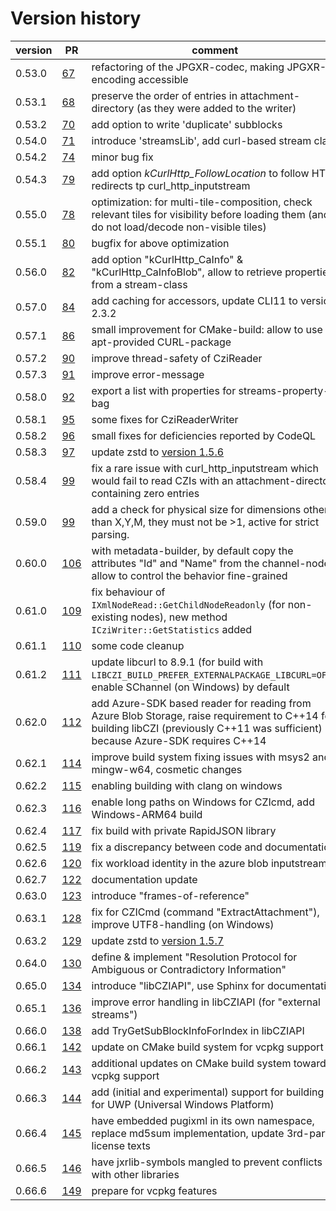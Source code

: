 Version history
============

 version            |  PR                                                  | comment
 ------------------ | ---------------------------------------------------- | ---------------------------------------------------
 0.53.0             | [67](https://github.com/ZEISS/libczi/pull/67)        | refactoring of the JPGXR-codec, making JPGXR-encoding accessible
 0.53.1             | [68](https://github.com/ZEISS/libczi/pull/68)        | preserve the order of entries in attachment-directory (as they were added to the writer)
 0.53.2             | [70](https://github.com/ZEISS/libczi/pull/70)        | add option to write 'duplicate' subblocks
 0.54.0             | [71](https://github.com/ZEISS/libczi/pull/71)        | introduce 'streamsLib', add curl-based stream class
 0.54.2             | [74](https://github.com/ZEISS/libczi/pull/74)        | minor bug fix
 0.54.3             | [79](https://github.com/ZEISS/libczi/pull/79)        | add option _kCurlHttp_FollowLocation_ to follow HTTP redirects tp curl_http_inputstream
 0.55.0             | [78](https://github.com/ZEISS/libczi/pull/78)        | optimization: for multi-tile-composition, check relevant tiles for visibility before loading them (and do not load/decode non-visible tiles)
 0.55.1             | [80](https://github.com/ZEISS/libczi/pull/80)        | bugfix for above optimization
 0.56.0             | [82](https://github.com/ZEISS/libczi/pull/82)        | add option "kCurlHttp_CaInfo" & "kCurlHttp_CaInfoBlob", allow to retrieve properties from a stream-class
 0.57.0             | [84](https://github.com/ZEISS/libczi/pull/84)        | add caching for accessors, update CLI11 to version 2.3.2
 0.57.1             | [86](https://github.com/ZEISS/libczi/pull/86)        | small improvement for CMake-build: allow to use an apt-provided CURL-package
 0.57.2             | [90](https://github.com/ZEISS/libczi/pull/90)        | improve thread-safety of CziReader
 0.57.3             | [91](https://github.com/ZEISS/libczi/pull/91)        | improve error-message
 0.58.0             | [92](https://github.com/ZEISS/libczi/pull/92)        | export a list with properties for streams-property-bag
 0.58.1             | [95](https://github.com/ZEISS/libczi/pull/95)        | some fixes for CziReaderWriter
 0.58.2             | [96](https://github.com/ZEISS/libczi/pull/96)        | small fixes for deficiencies reported by CodeQL
 0.58.3             | [97](https://github.com/ZEISS/libczi/pull/97)        | update zstd to [version 1.5.6](https://github.com/facebook/zstd/releases/tag/v1.5.6)
 0.58.4             | [99](https://github.com/ZEISS/libczi/pull/99)        | fix a rare issue with curl_http_inputstream which would fail to read CZIs with an attachment-directory containing zero entries
 0.59.0             | [99](https://github.com/ZEISS/libczi/pull/103)       | add a check for physical size for dimensions other than X,Y,M, they must not be >1, active for strict parsing.
 0.60.0             | [106](https://github.com/ZEISS/libczi/pull/106)      | with metadata-builder, by default copy the attributes "Id" and "Name" from the channel-node; allow to control the behavior fine-grained
 0.61.0             | [109](https://github.com/ZEISS/libczi/pull/109)      | fix behaviour of `IXmlNodeRead::GetChildNodeReadonly` (for non-existing nodes), new method `ICziWriter::GetStatistics` added
 0.61.1             | [110](https://github.com/ZEISS/libczi/pull/110)      | some code cleanup
 0.61.2             | [111](https://github.com/ZEISS/libczi/pull/111)      | update libcurl to 8.9.1 (for build with `LIBCZI_BUILD_PREFER_EXTERNALPACKAGE_LIBCURL=OFF`), enable SChannel (on Windows) by default
 0.62.0             | [112](https://github.com/ZEISS/libczi/pull/112)      | add Azure-SDK based reader for reading from Azure Blob Storage, raise requirement to C++14 for building libCZI (previously C++11 was sufficient) because Azure-SDK requires C++14
 0.62.1             | [114](https://github.com/ZEISS/libczi/pull/114)      | improve build system fixing issues with msys2 and mingw-w64, cosmetic changes
 0.62.2             | [115](https://github.com/ZEISS/libczi/pull/115)      | enabling building with clang on windows
 0.62.3             | [116](https://github.com/ZEISS/libczi/pull/116)      | enable long paths on Windows for CZIcmd, add Windows-ARM64 build
 0.62.4             | [117](https://github.com/ZEISS/libczi/pull/117)      | fix build with private RapidJSON library
 0.62.5             | [119](https://github.com/ZEISS/libczi/pull/119)      | fix a discrepancy between code and documentation
 0.62.6             | [120](https://github.com/ZEISS/libczi/pull/120)      | fix workload identity in the azure blob inputstream
 0.62.7             | [122](https://github.com/ZEISS/libczi/pull/122)      | documentation update
 0.63.0             | [123](https://github.com/ZEISS/libczi/pull/123)      | introduce "frames-of-reference"
 0.63.1             | [128](https://github.com/ZEISS/libczi/pull/128)      | fix for CZICmd (command "ExtractAttachment"), improve UTF8-handling (on Windows)
 0.63.2             | [129](https://github.com/ZEISS/libczi/pull/129)      | update zstd to [version 1.5.7](https://github.com/facebook/zstd/releases/tag/v1.5.7)
 0.64.0             | [130](https://github.com/ZEISS/libczi/pull/130)      | define & implement "Resolution Protocol for Ambiguous or Contradictory Information"
 0.65.0             | [134](https://github.com/ZEISS/libczi/pull/134)      | introduce "libCZIAPI", use Sphinx for documentation
 0.65.1             | [136](https://github.com/ZEISS/libczi/pull/136)      | improve error handling in libCZIAPI (for "external streams")
 0.66.0             | [138](https://github.com/ZEISS/libczi/pull/138)      | add TryGetSubBlockInfoForIndex in libCZIAPI
 0.66.1             | [142](https://github.com/ZEISS/libczi/pull/142)      | update on CMake build system for vcpkg support
 0.66.2             | [143](https://github.com/ZEISS/libczi/pull/143)      | additional updates on CMake build system towards vcpkg support
 0.66.3             | [144](https://github.com/ZEISS/libczi/pull/144)      | add (initial and experimental) support for building for UWP (Universal Windows Platform)
 0.66.4             | [145](https://github.com/ZEISS/libczi/pull/145)      | have embedded pugixml in its own namespace, replace md5sum implementation, update 3rd-party license texts
 0.66.5             | [146](https://github.com/ZEISS/libczi/pull/146)      | have jxrlib-symbols mangled to prevent conflicts with other libraries
 0.66.6             | [149](https://github.com/ZEISS/libczi/pull/149)      | prepare for vcpkg features